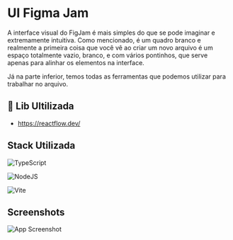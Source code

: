 
# UI Figma Jam

A interface visual do FigJam é mais simples do que se pode imaginar e extremamente intuitiva. Como mencionado, é um quadro branco e realmente a primeira coisa que você vê ao criar um novo arquivo é um espaço totalmente vazio, branco, e com vários pontinhos, que serve apenas para alinhar os elementos na interface.

Já na parte inferior, temos todas as ferramentas que podemos utilizar para trabalhar no arquivo.


## 🔗  Lib Ultilizada
-  https://reactflow.dev/

## Stack Utilizada
  ![TypeScript](https://img.shields.io/badge/typescript-%23007ACC.svg?style=for-the-badge&logo=typescript&logoColor=white)

![NodeJS](https://img.shields.io/badge/node.js-6DA55F?style=for-the-badge&logo=node.js&logoColor=white)

![Vite](https://img.shields.io/badge/vite-%23646CFF.svg?style=for-the-badge&logo=vite&logoColor=white)
## Screenshots

![App Screenshot](https://help.figma.com/hc/article_attachments/1500011001362/FigJam.png)


